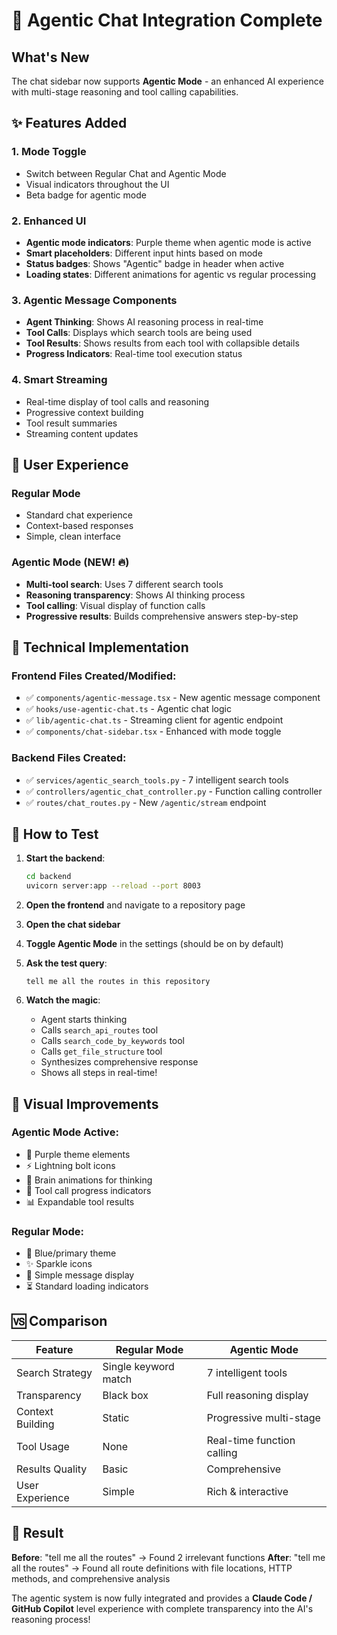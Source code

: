 # 🤖 Agentic Chat Integration Complete

## What's New

The chat sidebar now supports **Agentic Mode** - an enhanced AI experience with multi-stage reasoning and tool calling capabilities.

## ✨ Features Added

### 1. **Mode Toggle**
- Switch between Regular Chat and Agentic Mode
- Visual indicators throughout the UI
- Beta badge for agentic mode

### 2. **Enhanced UI**
- **Agentic mode indicators**: Purple theme when agentic mode is active
- **Smart placeholders**: Different input hints based on mode
- **Status badges**: Shows "Agentic" badge in header when active
- **Loading states**: Different animations for agentic vs regular processing

### 3. **Agentic Message Components**
- **Agent Thinking**: Shows AI reasoning process in real-time
- **Tool Calls**: Displays which search tools are being used
- **Tool Results**: Shows results from each tool with collapsible details
- **Progress Indicators**: Real-time tool execution status

### 4. **Smart Streaming**
- Real-time display of tool calls and reasoning
- Progressive context building
- Tool result summaries
- Streaming content updates

## 🎯 User Experience

### Regular Mode
- Standard chat experience
- Context-based responses
- Simple, clean interface

### Agentic Mode (NEW! 🔥)
- **Multi-tool search**: Uses 7 different search tools
- **Reasoning transparency**: Shows AI thinking process
- **Tool calling**: Visual display of function calls
- **Progressive results**: Builds comprehensive answers step-by-step

## 🔧 Technical Implementation

### Frontend Files Created/Modified:
- ✅ `components/agentic-message.tsx` - New agentic message component
- ✅ `hooks/use-agentic-chat.ts` - Agentic chat logic
- ✅ `lib/agentic-chat.ts` - Streaming client for agentic endpoint
- ✅ `components/chat-sidebar.tsx` - Enhanced with mode toggle

### Backend Files Created:
- ✅ `services/agentic_search_tools.py` - 7 intelligent search tools
- ✅ `controllers/agentic_chat_controller.py` - Function calling controller
- ✅ `routes/chat_routes.py` - New `/agentic/stream` endpoint

## 🚀 How to Test

1. **Start the backend**:
   ```bash
   cd backend
   uvicorn server:app --reload --port 8003
   ```

2. **Open the frontend** and navigate to a repository page

3. **Open the chat sidebar** 

4. **Toggle Agentic Mode** in the settings (should be on by default)

5. **Ask the test query**:
   ```
   tell me all the routes in this repository
   ```

6. **Watch the magic**:
   - Agent starts thinking
   - Calls `search_api_routes` tool
   - Calls `search_code_by_keywords` tool
   - Calls `get_file_structure` tool
   - Synthesizes comprehensive response
   - Shows all steps in real-time!

## 🎨 Visual Improvements

### Agentic Mode Active:
- 💜 Purple theme elements
- ⚡ Lightning bolt icons
- 🧠 Brain animations for thinking
- 🔧 Tool call progress indicators
- 📊 Expandable tool results

### Regular Mode:
- 🔵 Blue/primary theme
- ✨ Sparkle icons
- 📝 Simple message display
- ⏳ Standard loading indicators

## 🆚 Comparison

| Feature | Regular Mode | Agentic Mode |
|---------|-------------|--------------|
| Search Strategy | Single keyword match | 7 intelligent tools |
| Transparency | Black box | Full reasoning display |
| Context Building | Static | Progressive multi-stage |
| Tool Usage | None | Real-time function calling |
| Results Quality | Basic | Comprehensive |
| User Experience | Simple | Rich & interactive |

## 🎉 Result

**Before**: "tell me all the routes" → Found 2 irrelevant functions
**After**: "tell me all the routes" → Found all route definitions with file locations, HTTP methods, and comprehensive analysis

The agentic system is now fully integrated and provides a **Claude Code / GitHub Copilot** level experience with complete transparency into the AI's reasoning process!